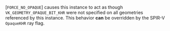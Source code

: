 [`FORCE_NO_OPAQUE`] causes this instance
to act as though `VK_GEOMETRY_OPAQUE_BIT_KHR` were not specified on
all geometries referenced by this instance.
This behavior  **can**  be overridden by the SPIR-V `OpaqueKHR` ray flag.